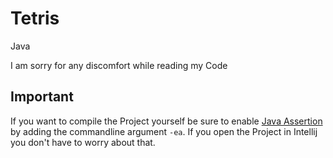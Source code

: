 # Tetris
Java

I am sorry for any discomfort while reading my Code

## Important
If you want to compile the Project yourself be sure to enable [Java Assertion](https://www.baeldung.com/java-assert) by adding the commandline argument `-ea`.
If you open the Project in Intellij you don't have to worry about that.
